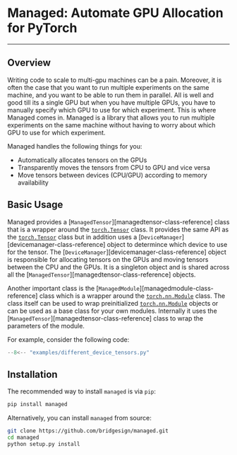 # Managed: Automate GPU Allocation for PyTorch
---
## Overview

Writing code to scale to multi-gpu machines can be a pain. Moreover, it is often the case that you want to run multiple experiments on the same machine, and you want to be able to run them in parallel. All is well and good till its a single GPU but when you have multiple GPUs, you have to manually specify which GPU to use for which experiment. This is where Managed comes in. Managed is a library that allows you to run multiple experiments on the same machine without having to worry about which GPU to use for which experiment.

Managed handles the following things for you:

- Automatically allocates tensors on the GPUs
- Transparently moves the tensors from CPU to GPU and vice versa
- Move tensors between devices (CPU/GPU) according to memory availability

## Basic Usage

Managed provides a [`ManagedTensor`][managedtensor-class-reference] class that is a wrapper around the [`torch.Tensor`](https://pytorch.org/docs/stable/tensors.html) class. It provides the same API as the [`torch.Tensor`](https://pytorch.org/docs/stable/tensors.html) class but in addition uses a [`DeviceManager`][devicemanager-class-reference] object to determince which device to use for the tensor. The [`DeviceManager`][devicemanager-class-reference] object is responsible for allocating tensors on the GPUs and moving tensors between the CPU and the GPUs. It is a singleton object and is shared across all the [`ManagedTensor`][managedtensor-class-reference] objects.

Another important class is the [`ManagedModule`][managedmodule-class-reference] class which is a wrapper around the [`torch.nn.Module`](https://pytorch.org/docs/stable/generated/torch.nn.Module.html) class. The class itself can be used to wrap preinitialized [`torch.nn.Module`](https://pytorch.org/docs/stable/generated/torch.nn.Module.html) objects or can be used as a base class for your own modules. Internally it uses the [`ManagedTensor`][managedtensor-class-reference] class to wrap the parameters of the module.

For example, consider the following code:

```python
--8<-- "examples/different_device_tensors.py"
```
## Installation

The recommended way to install `managed` is via `pip`:

```bash
pip install managed
```

Alternatively, you can install `managed` from source:

``` sh
git clone https://github.com/bridgesign/managed.git
cd managed
python setup.py install
```